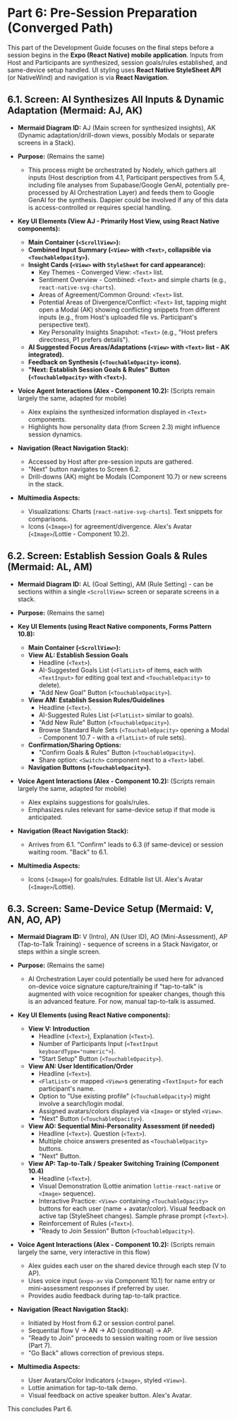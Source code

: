 # Part 6: Pre-Session Preparation (Converged Path)

This part of the Development Guide focuses on the final steps before a session begins in the **Expo (React Native) mobile application**. Inputs from Host and Participants are synthesized, session goals/rules established, and same-device setup handled. UI styling uses **React Native StyleSheet API** (or NativeWind) and navigation is via **React Navigation**.

## 6.1. Screen: AI Synthesizes All Inputs & Dynamic Adaptation (Mermaid: AJ, AK)

*   **Mermaid Diagram ID:** AJ (Main screen for synthesized insights), AK (Dynamic adaptation/drill-down views, possibly Modals or separate screens in a Stack).

*   **Purpose:** (Remains the same)
    *   This process might be orchestrated by Nodely, which gathers all inputs (Host description from 4.1, Participant perspectives from 5.4, including file analyses from Supabase/Google GenAI, potentially pre-processed by AI Orchestration Layer) and feeds them to Google GenAI for the synthesis. Dappier could be involved if any of this data is access-controlled or requires special handling.

*   **Key UI Elements (View AJ - Primarily Host View, using React Native components):**
    *   **Main Container (`<ScrollView>`):**
    *   **Combined Input Summary (`<View>` with `<Text>`, collapsible via `<TouchableOpacity>`).**
    *   **Insight Cards (`<View>` with `StyleSheet` for card appearance):**
        *   Key Themes - Converged View: `<Text>` list.
        *   Sentiment Overview - Combined: `<Text>` and simple charts (e.g., `react-native-svg-charts`).
        *   Areas of Agreement/Common Ground: `<Text>` list.
        *   Potential Areas of Divergence/Conflict: `<Text>` list, tapping might open a Modal (AK) showing conflicting snippets from different inputs (e.g., from Host's uploaded file vs. Participant's perspective text).
        *   Key Personality Insights Snapshot: `<Text>` (e.g., "Host prefers directness, P1 prefers details").
    *   **AI Suggested Focus Areas/Adaptations (`<View>` with `<Text>` list - AK integrated).**
    *   **Feedback on Synthesis (`<TouchableOpacity>` icons).**
    *   **"Next: Establish Session Goals & Rules" Button (`<TouchableOpacity>` with `<Text>`).**

*   **Voice Agent Interactions (Alex - Component 10.2):** (Scripts remain largely the same, adapted for mobile)
    *   Alex explains the synthesized information displayed in `<Text>` components.
    *   Highlights how personality data (from Screen 2.3) might influence session dynamics.

*   **Navigation (React Navigation Stack):**
    *   Accessed by Host after pre-session inputs are gathered.
    *   "Next" button navigates to Screen 6.2.
    *   Drill-downs (AK) might be Modals (Component 10.7) or new screens in the stack.

*   **Multimedia Aspects:**
    *   Visualizations: Charts (`react-native-svg-charts`). Text snippets for comparisons.
    *   Icons (`<Image>`) for agreement/divergence. Alex's Avatar (`<Image>`/Lottie - Component 10.2).

## 6.2. Screen: Establish Session Goals & Rules (Mermaid: AL, AM)

*   **Mermaid Diagram ID:** AL (Goal Setting), AM (Rule Setting) - can be sections within a single `<ScrollView>` screen or separate screens in a stack.

*   **Purpose:** (Remains the same)

*   **Key UI Elements (using React Native components, Forms Pattern 10.8):**
    *   **Main Container (`<ScrollView>`):**
    *   **View AL: Establish Session Goals**
        *   Headline (`<Text>`).
        *   AI-Suggested Goals List (`<FlatList>` of items, each with `<TextInput>` for editing goal text and `<TouchableOpacity>` to delete).
        *   "Add New Goal" Button (`<TouchableOpacity>`).
    *   **View AM: Establish Session Rules/Guidelines**
        *   Headline (`<Text>`).
        *   AI-Suggested Rules List (`<FlatList>` similar to goals).
        *   "Add New Rule" Button (`<TouchableOpacity>`).
        *   Browse Standard Rule Sets (`<TouchableOpacity>` opening a Modal - Component 10.7 - with a `<FlatList>` of rule sets).
    *   **Confirmation/Sharing Options:**
        *   "Confirm Goals & Rules" Button (`<TouchableOpacity>`).
        *   Share option: `<Switch>` component next to a `<Text>` label.
    *   **Navigation Buttons (`<TouchableOpacity>`).**

*   **Voice Agent Interactions (Alex - Component 10.2):** (Scripts remain largely the same, adapted for mobile)
    *   Alex explains suggestions for goals/rules.
    *   Emphasizes rules relevant for same-device setup if that mode is anticipated.

*   **Navigation (React Navigation Stack):**
    *   Arrives from 6.1. "Confirm" leads to 6.3 (if same-device) or session waiting room. "Back" to 6.1.

*   **Multimedia Aspects:**
    *   Icons (`<Image>`) for goals/rules. Editable list UI. Alex's Avatar (`<Image>`/Lottie).

## 6.3. Screen: Same-Device Setup (Mermaid: V, AN, AO, AP)

*   **Mermaid Diagram ID:** V (Intro), AN (User ID), AO (Mini-Assessment), AP (Tap-to-Talk Training) - sequence of screens in a Stack Navigator, or steps within a single screen.

*   **Purpose:** (Remains the same)
    *   AI Orchestration Layer could potentially be used here for advanced on-device voice signature capture/training if "tap-to-talk" is augmented with voice recognition for speaker changes, though this is an advanced feature. For now, manual tap-to-talk is assumed.

*   **Key UI Elements (using React Native components):**
    *   **View V: Introduction**
        *   Headline (`<Text>`), Explanation (`<Text>`).
        *   Number of Participants Input (`<TextInput keyboardType="numeric">`).
        *   "Start Setup" Button (`<TouchableOpacity>`).
    *   **View AN: User Identification/Order**
        *   Headline (`<Text>`).
        *   `<FlatList>` or mapped `<View>`s generating `<TextInput>` for each participant's name.
        *   Option to "Use existing profile" (`<TouchableOpacity>`) might involve a search/login modal.
        *   Assigned avatars/colors displayed via `<Image>` or styled `<View>`.
        *   "Next" Button (`<TouchableOpacity>`).
    *   **View AO: Sequential Mini-Personality Assessment (if needed)**
        *   Headline (`<Text>`). Question (`<Text>`).
        *   Multiple choice answers presented as `<TouchableOpacity>` buttons.
        *   "Next" Button.
    *   **View AP: Tap-to-Talk / Speaker Switching Training (Component 10.4)**
        *   Headline (`<Text>`).
        *   Visual Demonstration (Lottie animation `lottie-react-native` or `<Image>` sequence).
        *   Interactive Practice: `<View>` containing `<TouchableOpacity>` buttons for each user (name + avatar/color). Visual feedback on active tap (StyleSheet changes). Sample phrase prompt (`<Text>`).
        *   Reinforcement of Rules (`<Text>`).
        *   "Ready to Join Session" Button (`<TouchableOpacity>`).

*   **Voice Agent Interactions (Alex - Component 10.2):** (Scripts remain largely the same, very interactive in this flow)
    *   Alex guides each user on the shared device through each step (V to AP).
    *   Uses voice input (`expo-av` via Component 10.1) for name entry or mini-assessment responses if preferred by user.
    *   Provides audio feedback during tap-to-talk practice.

*   **Navigation (React Navigation Stack):**
    *   Initiated by Host from 6.2 or session control panel.
    *   Sequential flow V -> AN -> AO (conditional) -> AP.
    *   "Ready to Join" proceeds to session waiting room or live session (Part 7).
    *   "Go Back" allows correction of previous steps.

*   **Multimedia Aspects:**
    *   User Avatars/Color Indicators (`<Image>`, styled `<View>`).
    *   Lottie animation for tap-to-talk demo.
    *   Visual feedback on active speaker button. Alex's Avatar.

This concludes Part 6.
